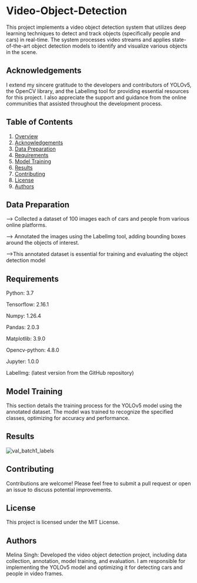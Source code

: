 
# Video-Object-Detection 


This project implements a video object detection system that utilizes deep learning techniques to detect and track objects (specifically people and cars) in real-time. The system processes video streams and applies state-of-the-art object detection models to identify and visualize various objects in the scene.


## Acknowledgements

I extend my sincere gratitude to the developers and contributors of YOLOv5, the OpenCV library, and the LabelImg tool for providing essential resources for this project. I also appreciate the support and guidance from the online communities that assisted throughout the development process.

## Table of Contents

1. [Overview](#overview)
2. [Acknowledgements](#acknowledgements)
3. [Data Preparation](#data-preparation)
4. [Requirements](#requirements)
5. [Model Training](#model-training)
7. [Results](#results)
9. [Contributing](#contributing)
10. [License](#license)
11. [Authors](#authors)

## Data Preparation

--> Collected a dataset of 100 images each of cars and people from various online platforms.

--> Annotated the images using the LabelImg tool, adding bounding boxes around the objects of interest.

-->This annotated dataset is essential for training and evaluating the object detection model
## Requirements
Python: 3.7

Tensorflow: 2.16.1

Numpy: 1.26.4

Pandas: 2.0.3

Matplotlib: 3.9.0

Opencv-python: 4.8.0

Jupyter: 1.0.0

LabelImg: (latest version from the GitHub repository)




## Model Training 
This section details the training process for the YOLOv5 model using the annotated dataset. The model was trained to recognize the specified classes, optimizing for accuracy and performance.




## Results

![val_batch1_labels](https://github.com/user-attachments/assets/e984bdf5-2fd0-444b-add0-e0d4a9f596ed)





## Contributing

Contributions are welcome! Please feel free to submit a pull request or open an issue to discuss potential improvements.

## License 
This project is licensed under the MIT License.


## Authors
Melina Singh: Developed the video object detection project, including data collection, annotation, model training, and evaluation. I am responsible for implementing the YOLOv5 model and optimizing it for detecting cars and people in video frames.




